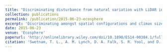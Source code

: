 ```yaml
---
title: "Discriminating disturbance from natural variation with LiDAR in semi-arid forests in the southwestern USA"
collection: publications
permalink: /publication/2015-06-23-ecosphere
excerpt: 'Discriminating amongst spatial configurations and climax size of trees in forests.'
date: 2015-06-23
venue: 'Ecosphere'
paperurl: 'http://onlinelibrary.wiley.com/doi/10.1890/ES14-00384.1/full'
citation: 'Swetnam, T. L., A. M. Lynch, D. A. Falk, S. R. Yool, and D. P. Guertin. 2015. Discriminating disturbance from natural variation with LiDAR in semi-arid forests in the southwestern USA. Ecosphere 6(6):97. http://dx.doi.org/10.1890/ES14-00384.1'
---
```

